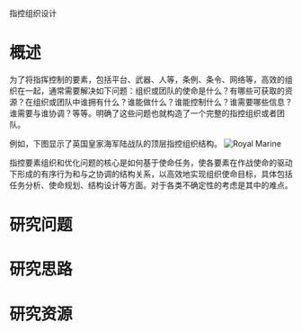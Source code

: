 
指控组织设计

# 概述

为了将指挥控制的要素，包括平台、武器、人等，条例、条令、网络等，高效的组织在一起，通常需要解决如下问题：组织或团队的使命是什么？有哪些可获取的资源？在组织或团队中谁拥有什么？谁能做什么？谁能控制什么？谁需要哪些信息？谁需要与谁协调？等等。明确了这些问题也就构造了一个完整的指控组织或者团队。

例如，下图显示了英国皇家海军陆战队的顶层指控组织结构。
![Royal Marine](https://1.bp.blogspot.com/-NmB4C5ttyxU/TXiF8XHtb_I/AAAAAAAAAaM/aZgaHdKp6sM/s1600/1.jpg)

指控要素组织和优化问题的核心是如何基于使命任务，使各要素在作战使命的驱动下形成的有序行为和与之协调的结构关系，以高效地实现组织使命目标，具体包括任务分析、使命规划、结构设计等方面。对于各类不确定性的考虑是其中的难点。

# 研究问题


# 研究思路


# 研究资源
